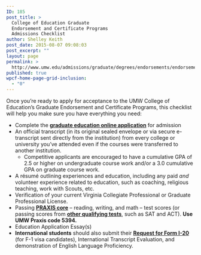 ```yaml
---
ID: 185
post_title: >
  College of Education Graduate
  Endorsement and Certificate Programs
  Admissions Checklist
author: Shelley Keith
post_date: 2015-08-07 09:08:03
post_excerpt: ""
layout: page
permalink: >
  http://www.umw.edu/admissions/graduate/degrees/endorsements/endorsement-checklist/
published: true
wpcf-home-page-grid-inclusion:
  - "0"
---
```

Once you’re ready to apply for acceptance to the UMW College of Education’s Graduate Endorsement and Certificate Programs, this checklist will help you make sure you have everything you need:
<ul>
 	<li>Complete the <a href="https://www.applyweb.com/umw/menu.html"><strong>graduate education online application</strong></a> for admission</li>
 	<li>An official transcript (in its original sealed envelope or via secure e-transcript sent directly from the institution) from every college or university you’ve attended even if the courses were transferred to another institution.
<ul>
 	<li>Competitive applicants are encouraged to have a cumulative GPA of 2.5 or higher on undergraduate course work and/or a 3.0 cumulative GPA on graduate course work.</li>
</ul>
</li>
 	<li>A résumé outlining experiences and education, including any paid <em>and </em>volunteer experience related to education, such as coaching, religious teaching, work with Scouts, etc.</li>
 	<li>Verification of your current Virginia Collegiate Professional or Graduate Professional License.</li>
 	<li>Passing <a href="http://www.ets.org/praxis/about/core/"><strong>PRAXIS core</strong></a> – reading, writing, and math – test scores (or passing scores from <a href="http://education.umw.edu/student-resources/testing-requirements-2/"><strong>other qualifying tests</strong></a>, such as SAT and ACT). <strong>Use UMW Praxis code 5394.</strong></li>
 	<li>Education Application Essay(s)</li>
 	<li><strong>International st</strong><strong>udents</strong> should also submit their <a href="http://www.umw.edu/documents/document/request-for-form-i-20/"><strong>Request for Form I-20</strong></a> (for F-1 visa candidates), International Transcript Evaluation, and demonstration of English Language Proficiency.</li>
</ul>